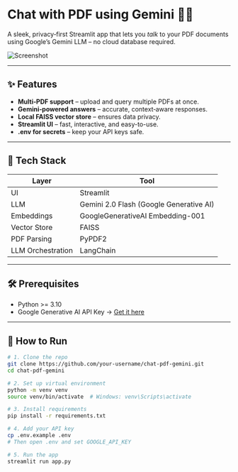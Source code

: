# Chat with PDF using Gemini 💬📄

A sleek, privacy‑first Streamlit app that lets you *talk* to your PDF documents using Google’s Gemini LLM – no cloud database required.

![Screenshot](assets/screenshot.png) <!-- Replace with your own screenshot -->

---

## ✨ Features

- **Multi‑PDF support** – upload and query multiple PDFs at once.
- **Gemini‑powered answers** – accurate, context‑aware responses.
- **Local FAISS vector store** – ensures data privacy.
- **Streamlit UI** – fast, interactive, and easy-to-use.
- **.env for secrets** – keep your API keys safe.

---

## 🧰 Tech Stack

| Layer        | Tool                                     |
| ------------ | ---------------------------------------- |
| UI           | Streamlit                               |
| LLM          | Gemini 2.0 Flash (Google Generative AI) |
| Embeddings   | GoogleGenerativeAI Embedding-001        |
| Vector Store | FAISS                                   |
| PDF Parsing  | PyPDF2                                  |
| LLM Orchestration | LangChain                         |

---

## 🛠️ Prerequisites

- Python >= 3.10
- Google Generative AI API Key → [Get it here](https://aistudio.google.com/app/apikey)

---

## 🚀 How to Run

```bash
# 1. Clone the repo
git clone https://github.com/your-username/chat-pdf-gemini.git
cd chat-pdf-gemini

# 2. Set up virtual environment
python -m venv venv
source venv/bin/activate  # Windows: venv\Scripts\activate

# 3. Install requirements
pip install -r requirements.txt

# 4. Add your API key
cp .env.example .env
# Then open .env and set GOOGLE_API_KEY

# 5. Run the app
streamlit run app.py

